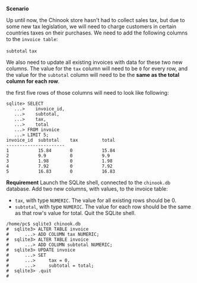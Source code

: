 **Scenario**

Up until now, the Chinook store hasn't had to collect sales tax, but due to some new tax legislation, we will need to charge customers in certain countries taxes on their purchases.
We need to add the following columns to the `invoice table`:

`subtotal`
`tax`

We also need to update all existing invoices with data for these two new columns. The value for the `tax` column will need to be `0` for every row, and the value for the `subtotal` column will need to be the **same as the total column for each row**.

the first five rows of those columns will need to look like following:
```
sqlite> SELECT
   ...>    invoice_id,
   ...>    subtotal,
   ...>    tax,
   ...>    total
   ...> FROM invoice
   ...> LIMIT 5;
invoice_id  subtotal    tax         total
----------------------
1           15.84       0           15.84
2           9.9         0           9.9
3           1.98        0           1.98
4           7.92        0           7.92
5           16.83       0           16.83
```
**Requirement**
Launch the SQLite shell, connected to the `chinook.db` database.
Add two new columns, with values, to the invoice table:
- `tax`, with type `NUMERIC`.
The value for all existing rows should be 0.
- `subtotal`, with type `NUMERIC`.
The value for each row should be the same as that row's value for total.
Quit the SQLite shell.

```
/home/pc$ sqlite3 chinook.db
#  sqlite3> ALTER TABLE invoice
#      ...> ADD COLUMN tax NUMERIC;
#  sqlite3> ALTER TABLE invoice
#      ...> ADD COLUMN subtotal NUMERIC;
#  sqlite3> UPDATE invoice
#      ...> SET
#      ...>     tax = 0,
#      ...>     subtotal = total;
#  sqlite3> .quit
#
```